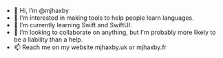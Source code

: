- 👋 Hi, I’m @mjhaxby
- 👀 I’m interested in making tools to help people learn languages.
- 🌱 I’m currently learning Swift and SwiftUI.
- 💞️ I’m looking to collaborate on anything, but I'm probably more likely to be a liability than a help.
- 📫 Reach me on my website mjhaxby.uk or mjhaxby.fr

<!---
mjhaxby/mjhaxby is a ✨ special ✨ repository because its `README.md` (this file) appears on your GitHub profile.
You can click the Preview link to take a look at your changes.
--->
